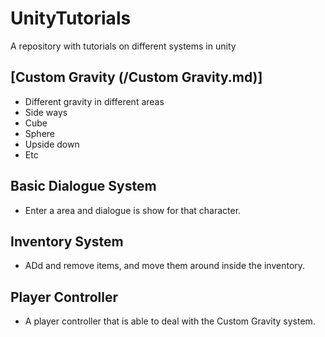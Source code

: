 # UnityTutorials
A repository with tutorials on different systems in unity

## [Custom Gravity (/Custom Gravity.md)]
- Different gravity in different areas
- Side ways
- Cube
- Sphere
- Upside down
- Etc


## Basic Dialogue System
- Enter a area and dialogue is show for that character.

## Inventory System
- ADd and remove items, and move them around inside the inventory.

## Player Controller
- A player controller that is able to deal with the Custom Gravity system.

